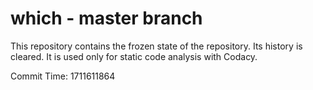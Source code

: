# which - master branch

This repository contains the frozen state of the repository.
Its history is cleared. It is used only for static code
analysis with Codacy.

Commit Time: 1711611864